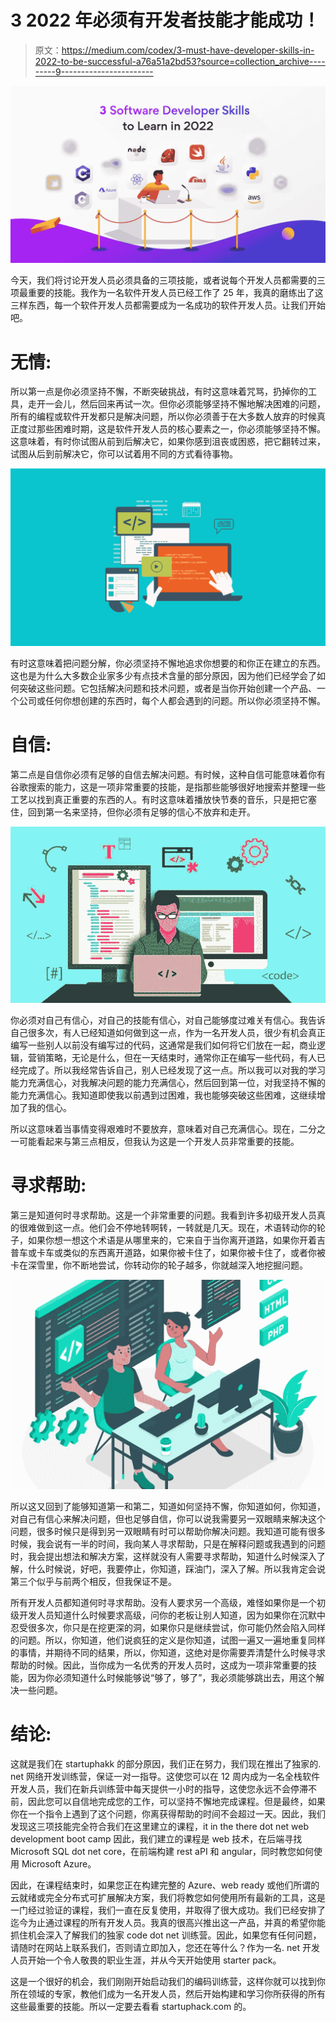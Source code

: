# 3 2022 年必须有开发者技能才能成功！

> 原文：<https://medium.com/codex/3-must-have-developer-skills-in-2022-to-be-successful-a76a51a2bd53?source=collection_archive---------9----------------------->

![](img/463f89fe6c2538982eb72dc462488f20.png)

今天，我们将讨论开发人员必须具备的三项技能，或者说每个开发人员都需要的三项最重要的技能。我作为一名软件开发人员已经工作了 25 年，我真的磨练出了这三样东西，每一个软件开发人员都需要成为一名成功的软件开发人员。让我们开始吧。

# 无情:

所以第一点是你必须坚持不懈，不断突破挑战，有时这意味着咒骂，扔掉你的工具，走开一会儿，然后回来再试一次。但你必须能够坚持不懈地解决困难的问题，所有的编程或软件开发都只是解决问题，所以你必须善于在大多数人放弃的时候真正度过那些困难时期，这是软件开发人员的核心要素之一，你必须能够坚持不懈。这意味着，有时你试图从前到后解决它，如果你感到沮丧或困惑，把它翻转过来，试图从后到前解决它，你可以试着用不同的方式看待事物。

![](img/da63e56c79191768e0a05e4bfc7d40f5.png)

有时这意味着把问题分解，你必须坚持不懈地追求你想要的和你正在建立的东西。这也是为什么大多数企业家多少有点技术含量的部分原因，因为他们已经学会了如何突破这些问题。它包括解决问题和技术问题，或者是当你开始创建一个产品、一个公司或任何你想创建的东西时，每个人都会遇到的问题。所以你必须坚持不懈。

# 自信:

第二点是自信你必须有足够的自信去解决问题。有时候，这种自信可能意味着你有谷歌搜索的能力，这是一项非常重要的技能，是指那些能够很好地搜索并整理一些工艺以找到真正重要的东西的人。有时这意味着播放快节奏的音乐，只是把它塞住，回到第一名来坚持，但你必须有足够的信心不放弃和走开。

![](img/05fdbab93797b826178264871c47a164.png)

你必须对自己有信心，对自己的技能有信心，对自己能够度过难关有信心。我告诉自己很多次，有人已经知道如何做到这一点，作为一名开发人员，很少有机会真正编写一些别人以前没有编写过的代码，这通常是我们如何将它们放在一起，商业逻辑，营销策略，无论是什么，但在一天结束时，通常你正在编写一些代码，有人已经完成了。所以我经常告诉自己，别人已经发现了这一点。所以我可以对我的学习能力充满信心，对我解决问题的能力充满信心，然后回到第一位，对我坚持不懈的能力充满信心。我知道即使我以前遇到过困难，我也能够突破这些困难，这继续增加了我的信心。

所以这意味着当事情变得艰难时不要放弃，意味着对自己充满信心。现在，二分之一可能看起来与第三点相反，但我认为这是一个开发人员非常重要的技能。

# 寻求帮助:

第三是知道何时寻求帮助。这是一个非常重要的问题。我看到许多初级开发人员真的很难做到这一点。他们会不停地转啊转，一转就是几天。现在，术语转动你的轮子，如果你想一想这个术语是从哪里来的，它来自于当你离开道路，如果你开着吉普车或卡车或类似的东西离开道路，如果你被卡住了，如果你被卡住了，或者你被卡在深雪里，你不断地尝试，你转动你的轮子越多，你就越深入地挖掘问题。

![](img/c1a138a342224b748fb65b291bfcdf8e.png)

所以这又回到了能够知道第一和第二，知道如何坚持不懈，你知道如何，你知道，对自己有信心来解决问题，但也足够自信，你可以说我需要另一双眼睛来解决这个问题，很多时候只是得到另一双眼睛有时可以帮助你解决问题。我知道可能有很多时候，我会说有一半的时间，我向某人寻求帮助，只是在解释问题或我遇到的问题时，我会提出想法和解决方案，这样就没有人需要寻求帮助，知道什么时候深入了解，什么时候说，好吧，我要停止，你知道，踩油门，深入了解。所以我肯定会说第三个似乎与前两个相反，但我保证不是。

所有开发人员都知道何时寻求帮助。没有人要求另一个高级，难怪如果你是一个初级开发人员知道什么时候要求高级，问你的老板让别人知道，因为如果你在沉默中忍受很多次，你只是在挖更深的洞，如果你只是继续尝试，你可能仍然会陷入同样的问题。所以，你知道，他们说疯狂的定义是你知道，试图一遍又一遍地重复同样的事情，并期待不同的结果，所以，你知道，这绝对是你需要弄清楚什么时候寻求帮助的时候。因此，当你成为一名优秀的开发人员时，这成为一项非常重要的技能，因为你必须知道什么时候能够说“够了，够了”，我必须能够跳出去，用这个解决一些问题。

# 结论:

这就是我们在 startuphakk 的部分原因，我们正在努力，我们现在推出了独家的. net 网络开发训练营，保证一对一指导。这使您可以在 12 周内成为一名全栈软件开发人员，我们在新兵训练营中每天提供一小时的指导，这使您永远不会停滞不前，因此您可以自信地完成您的工作，可以坚持不懈地完成课程。但是最终，如果你在一个指令上遇到了这个问题，你离获得帮助的时间不会超过一天。因此，我们发现这三项技能完全符合我们在这里建立的课程，it in the there dot net web development boot camp 因此，我们建立的课程是 web 技术，在后端寻找 Microsoft SQL dot net core，在前端构建 rest aPI 和 angular，同时教您如何使用 Microsoft Azure。

因此，在课程结束时，如果您正在构建完整的 Azure、web ready 或他们所谓的云就绪或完全分布式可扩展解决方案，我们将教您如何使用所有最新的工具，这是一门经过验证的课程，我们一直在反复使用，并取得了很大成功。我们已经安排了迄今为止通过课程的所有开发人员。我真的很高兴推出这一产品，并真的希望你能抓住机会深入了解我们的独家 code dot net 训练营。因此，如果您有任何问题，请随时在网站上联系我们，否则请立即加入，您还在等什么？作为一名. net 开发人员开始一个令人敬畏的职业生涯，并从今天开始使用 starter pack。

这是一个很好的机会，我们刚刚开始启动我们的编码训练营，这样你就可以找到你所在领域的专家，教他们成为一名开发人员，然后开始构建和学习你所获得的所有这些最重要的技能。所以一定要去看看 startuphack.com 的。
